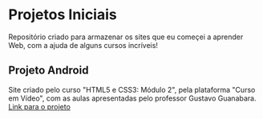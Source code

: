 # Projetos Iniciais

Repositório criado para armazenar os sites que eu começei a aprender Web, com a ajuda de alguns cursos incríveis!

## Projeto Android
Site criado pelo curso "HTML5 e CSS3: Módulo 2", pela plataforma "Curso em Vídeo", com as aulas apresentadas pelo professor Gustavo Guanabara.
<a href="https://gustavohcamargo.github.io/projeto-android-cev/" target="blank">Link para o projeto</a>
 
